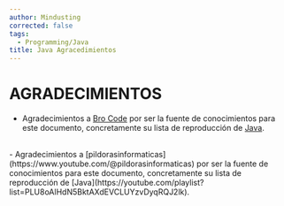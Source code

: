 ```yaml
---
author: Mindusting
corrected: false
tags:
  - Programming/Java
title: Java Agracedimientos
---
```


# AGRADECIMIENTOS

- Agradecimientos a [Bro Code](https://www.youtube.com/c/BroCodez/featured) por ser la fuente de conocimientos para este documento, concretamente su lista de reproducción de [Java](https://youtube.com/playlist?list=PLZPZq0r_RZOOj_NOZYq_R2PECIMglLemc&si=HzSVPbetNwKpTka9).
<br>
- Agradecimientos a [pildorasinformaticas](https://www.youtube.com/@pildorasinformaticas) por ser la fuente de conocimientos para este documento, concretamente su lista de reproducción de [Java](https://youtube.com/playlist?list=PLU8oAlHdN5BktAXdEVCLUYzvDyqRQJ2lk).
